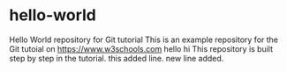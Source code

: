 # hello-world
Hello World repository for Git tutorial
This is an example repository for the Git tutoial on https://www.w3schools.com
hello hi
This repository is built step by step in the tutorial.
this added line.
new line added.
